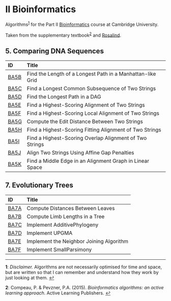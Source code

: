 # II Bioinformatics

Algorithms<sup id="a1">[1](#f1)</sup> for the Part II [Bioinformatics](https://www.cl.cam.ac.uk/teaching/1920/Bioinfo/) course at Cambridge University.

Taken from the supplementary textbook<sup id="a2">[2](#f2)</sup> and [Rosalind](http://rosalind.info/problems/list-view/?location=bioinformatics-textbook-track).


## 5. Comparing DNA Sequences
| ID | Title |
|:--|:--|
[BA5B](http://rosalind.info/problems/ba5b/)|Find the Length of a Longest Path in a Manhattan-like Grid
[BA5C](http://rosalind.info/problems/ba5c/)|Find a Longest Common Subsequence of Two Strings
[BA5D](http://rosalind.info/problems/ba5d/)|Find the Longest Path in a DAG
[BA5E](http://rosalind.info/problems/ba5e/)|Find a Highest-Scoring Alignment of Two Strings
[BA5F](http://rosalind.info/problems/ba5f/)|Find a Highest-Scoring Local Alignment of Two Strings
[BA5G](http://rosalind.info/problems/ba5g/)|Compute the Edit Distance Between Two Strings
[BA5H](http://rosalind.info/problems/ba5h/)|Find a Highest-Scoring Fitting Alignment of Two Strings
[BA5I](http://rosalind.info/problems/ba5i/)|Find a Highest-Scoring Overlap Alignment of Two Strings
[BA5J](http://rosalind.info/problems/ba5j/)|Align Two Strings Using Affine Gap Penalties
[BA5K](http://rosalind.info/problems/ba5k/)|Find a Middle Edge in an Alignment Graph in Linear Space

## 7. Evolutionary Trees
| ID | Title |
|:-|:-|
[BA7A](http://rosalind.info/problems/ba7a/)|Compute Distances Between Leaves
[BA7B](http://rosalind.info/problems/ba7b/)|Compute Limb Lengths in a Tree
[BA7C](http://rosalind.info/problems/ba7c/)|Implement AdditivePhylogeny 
[BA7D](http://rosalind.info/problems/ba7d/)|Implement UPGMA
[BA7E](http://rosalind.info/problems/ba7e/)|Implement the Neighbor Joining Algorithm
[BA7F](http://rosalind.info/problems/ba7f/)|Implement SmallParsimony

--------------
<b id="f1">1</b>: *Disclaimer.* Algorithms are not necessarily optimised for time and space, but are written so that I can remember and understand how they work by just looking at them. [↩](#a1)

<b id="f2">2</b>: Compeau, P. & Pevzner, P.A. (2015). *Bioinformatics algorithms: an active learning approach*. Active Learning Publishers. [↩](#a2)
